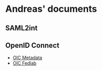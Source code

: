 # Andreas' documents


## SAML2int

## OpenID Connect

* [OIC Metadata](openidconnect/metadata)
* [OIC Fedlab](openidconnect/oic-fedlab)